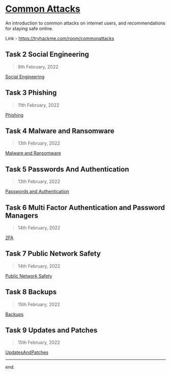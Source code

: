# [Common Attacks](https://tryhackme.com/room/commonattacks)

An introduction to common attacks on internet users, and recommendations for staying safe online.

Link - https://tryhackme.com/room/commonattacks

## Task 2 Social Engineering

> 9th February, 2022

[Social Engineering](./SocialEngineering.md)

## Task 3 Phishing

> 11th February, 2022

[Phishing](./Phishing.md)

## Task 4 Malware and Ransomware

> 13th February, 2022

[Malware and Ransomware](./MalwareAndRansomware.md)

## Task 5 Passwords And Authentication

> 13th February, 2022

[Passwords and Authentication](./PasswordsAndAuthentication.md)

## Task 6 Multi Factor Authentication and Password Managers

> 14th February, 2022

[2FA](./2FA.md)

## Task 7 Public Network Safety

> 14th February, 2022

[Public Network Safety](./PublicNetworkSafety)

## Task 8 Backups

> 15th February, 2022

[Backups](./Backups.md)

## Task 9 Updates and Patches

> 15th February, 2022

[UpdatesAndPatches](./UpdatesAndPatches.md)

---

end.
